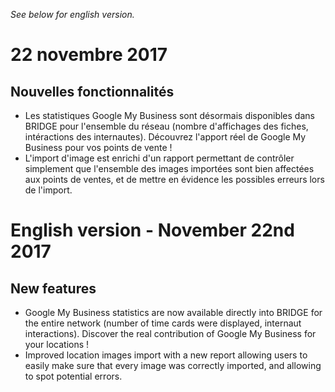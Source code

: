 *See below for english version.*

# 22 novembre 2017

## Nouvelles fonctionnalités
- Les statistiques Google My Business sont désormais disponibles dans BRIDGE pour l'ensemble du réseau (nombre d'affichages des fiches, intéractions des internautes). Découvrez l'apport réel de Google My Business pour vos points de vente ! 
- L'import d'image est enrichi d'un rapport permettant de contrôler simplement que l'ensemble des images importées sont bien affectées aux points de ventes, et de mettre en évidence les possibles erreurs lors de l'import.

# English version - November 22nd 2017
## New features
- Google My Business statistics are now available directly into BRIDGE for the entire network (number of time cards were displayed, internaut interactions). Discover the real contribution of Google My Business for your locations !
- Improved location images import with a new report allowing users to easily make sure that every image was correctly imported, and allowing to spot potential errors.
